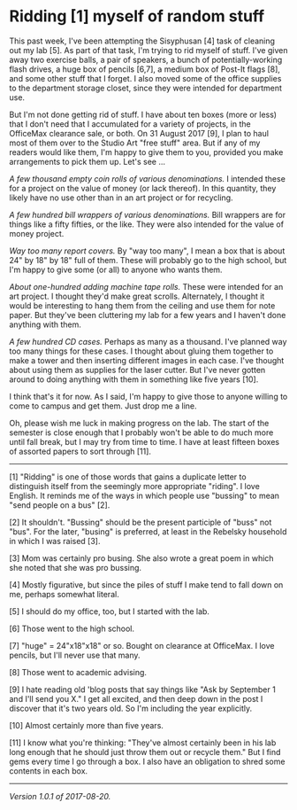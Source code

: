 Ridding [1] myself of random stuff
==================================

This past week, I've been attempting the Sisyphusan [4] task of cleaning
out my lab [5].  As part of that task, I'm trying to rid myself of stuff.
I've given away two exercise balls, a pair of speakers, a bunch of
potentially-working flash drives, a huge box of pencils [6,7], a medium
box of Post-It flags [8], and some other stuff that I forget.  I also
moved some of the office supplies to the department storage closet, since
they were intended for department use.

But I'm not done getting rid of stuff.  I have about ten boxes (more or
less) that I don't need that I accumulated for a variety of projects,
in the OfficeMax clearance sale, or both.  On 31 August 2017 [9],
I plan to haul most of them over to the Studio Art "free stuff" area.
But if any of my readers would like them, I'm happy to give them to you,
provided you make arrangements to pick them up.  Let's see ...

*A few thousand empty coin rolls of various denominations.*  I intended
these for a project on the value of money (or lack thereof).  In this
quantity, they likely have no use other than in an art project or for
recycling.

*A few hundred bill wrappers of various denominations.*  Bill wrappers
are for things like a fifty fifties, or the like.  They were also intended
for the value of money project.

*Way too many report covers.*  By "way too many", I mean a box that is
about 24" by 18" by 18" full of them.  These will probably go to the
high school, but I'm happy to give some (or all) to anyone who wants them.

*About one-hundred adding machine tape rolls.*  These were intended for
an art project.  I thought they'd make great scrolls.  Alternately, I
thought it would be interesting to hang them from the ceiling and use them
for note paper.  But they've been cluttering my lab for a few years and
I haven't done anything with them.

*A few hundred CD cases.*  Perhaps as many as a thousand.  I've planned
way too many things for these cases.  I thought about gluing them
together to make a tower and then inserting different images in each case.
I've thought about using them as supplies for the laser cutter. But I've
never gotten around to doing anything with them in something like five
years [10].

I think that's it for now.  As I said, I'm happy to give those to anyone
willing to come to campus and get them.  Just drop me a line.

Oh, please wish me luck in making progress on the lab.  The start of
the semester is close enough that I probably won't be able to do much
more until fall break, but I may try from time to time.  I have at least
fifteen boxes of assorted papers to sort through [11].

---

[1] "Ridding" is one of those words that gains a duplicate letter to
distinguish itself from the seemingly more appropriate "riding".  I
love English.  It reminds me of the ways in which people use "bussing"
to mean "send people on a bus" [2].

[2] It shouldn't.  "Bussing" should be the present participle of "buss"
not "bus".  For the later, "busing" is preferred, at least in the Rebelsky
household in which I was raised [3].

[3] Mom was certainly pro busing.  She also wrote a great poem in
which she noted that she was pro bussing.

[4] Mostly figurative, but since the piles of stuff I make tend to fall
down on me, perhaps somewhat literal.

[5] I should do my office, too, but I started with the lab.

[6] Those went to the high school.

[7] "huge" = 24"x18"x18" or so.  Bought on clearance at OfficeMax.  I
love pencils, but I'll never use that many.

[8] Those went to academic advising.

[9] I hate reading old 'blog posts that say things like "Ask by September
1 and I'll send you X."  I get all excited, and then deep down in the
post I discover that it's two years old.  So I'm including the year
explicitly.

[10] Almost certainly more than five years.

[11] I know what you're thinking: "They've almost certainly been in his 
lab long enough that he should just throw them out or recycle them."  But
I find gems every time I go through a box.  I also have an obligation to
shred some contents in each box.

---

*Version 1.0.1 of 2017-08-20.*
